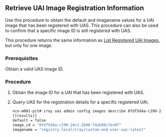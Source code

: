 
## Retrieve UAI Image Registration Information

Use this procedure to obtain the default and imagename values for a UAI image that has been registered with UAS. This procedure can also be used to confirm that a specific image ID is still registered with UAS.

This procedure returns the same information as [List Registered UAI Images](List_Registered_UAI_Images.md), but only for one image.

### Prerequisites

Obtain a valid UAS image ID.

### Procedure

1.  Obtain the image ID for a UAI that has been registered with UAS.

2.  Query UAS for the registration details for a specific registered UAI.

    ```bash
    ncn-m001-pit# cray uas admin config images describe 8fdf5d4a-c190-24c1-2b96-74ab98c7ec07
    [[results]]
    default = false
    image_id = "8fdf5d4a-c190-24c1-2b96-74ab98c7ec07"
    imagename = "registry.local/cray/custom-end-user-uai:latest"
    ```


